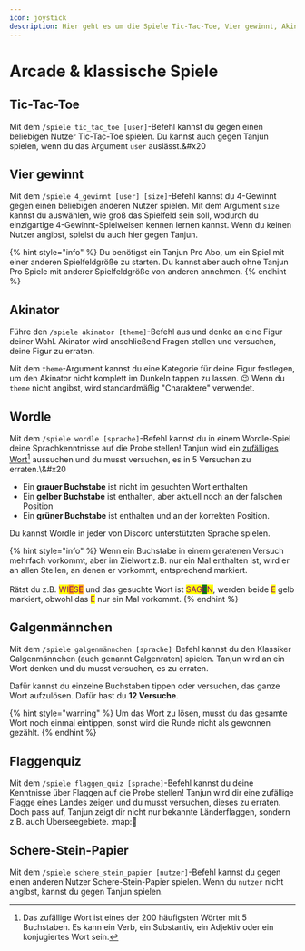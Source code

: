 ```yaml
---
icon: joystick
description: Hier geht es um die Spiele Tic-Tac-Toe, Vier gewinnt, Akinator, Worlde, Galgenmännchen, Flaggenquiz und Schere-Stein-Papier.
---
```


# Arcade & klassische Spiele

## Tic-Tac-Toe

Mit dem `/spiele tic_tac_toe [user]`-Befehl kannst du gegen einen beliebigen Nutzer Tic-Tac-Toe spielen. Du kannst auch gegen Tanjun spielen, wenn du das Argument `user` auslässt.&#x20

## Vier gewinnt

Mit dem `/spiele 4_gewinnt [user] [size]`-Befehl kannst du 4-Gewinnt gegen einen beliebigen anderen Nutzer spielen. Mit dem Argument `size` kannst du auswählen, wie groß das Spielfeld sein soll, wodurch du einzigartige 4-Gewinnt-Spielweisen kennen lernen kannst. Wenn du keinen Nutzer angibst, spielst du auch hier gegen Tanjun.

{% hint style="info" %}
Du benötigst ein Tanjun Pro Abo, um ein Spiel mit einer anderen Spielfeldgröße zu starten. Du kannst aber auch ohne Tanjun Pro Spiele mit anderer Spielfeldgröße von anderen annehmen.
{% endhint %}

## Akinator

Führe den `/spiele akinator [theme]`-Befehl aus und denke an eine Figur deiner Wahl. Akinator wird anschließend Fragen stellen und versuchen, deine Figur zu erraten.

Mit dem `theme`-Argument kannst du eine Kategorie für deine Figur festlegen, um den Akinator nicht komplett im Dunkeln tappen zu lassen. :wink: Wenn du `theme` nicht angibst, wird standardmäßig "Charaktere" verwendet.

## Wordle

Mit dem `/spiele wordle [sprache]`-Befehl kannst du in einem Wordle-Spiel deine Sprachkenntnisse auf die Probe stellen! Tanjun wird ein [zufälliges Wort](#user-content-fn-1)[^1] aussuchen und du musst versuchen, es in 5 Versuchen zu erraten.\\&#x20

- Ein **grauer Buchstabe** ist nicht im gesuchten Wort enthalten
- Ein **gelber Buchstabe** ist enthalten, aber aktuell noch an der falschen Position
- Ein **grüner Buchstabe** ist enthalten und an der korrekten Position.

Du kannst Wordle in jeder von Discord unterstützten Sprache spielen.

{% hint style="info" %}
Wenn ein Buchstabe in einem geratenen Versuch mehrfach vorkommt, aber im Zielwort z.B. nur ein Mal enthalten ist, wird er an allen Stellen, an denen er vorkommt, entsprechend markiert.\
\
Rätst du z.B. <mark style="color:purple;">WI</mark><mark style="color:purple;background-color:orange;">E</mark><mark style="color:purple;">S</mark><mark style="color:purple;background-color:orange;">E</mark> und das gesuchte Wort ist <mark style="color:purple;">SAG</mark><mark style="color:purple;background-color:green;">E</mark><mark style="color:purple;">N</mark>, werden beide <mark style="color:purple;">E</mark> gelb markiert, obwohl das <mark style="color:purple;">E</mark> nur ein Mal vorkommt.
{% endhint %}

## Galgenmännchen

Mit dem `/spiele galgenmännchen [sprache]`-Befehl kannst du den Klassiker Galgenmännchen (auch genannt Galgenraten) spielen. Tanjun wird an ein Wort denken und du musst versuchen, es zu erraten.

Dafür kannst du einzelne Buchstaben tippen oder versuchen, das ganze Wort aufzulösen. Dafür hast du **12 Versuche**.

{% hint style="warning" %}
Um das Wort zu lösen, musst du das gesamte Wort noch einmal eintippen, sonst wird die Runde nicht als gewonnen gezählt.
{% endhint %}

## Flaggenquiz

Mit dem `/spiele flaggen_quiz [sprache]`-Befehl kannst du deine Kenntnisse über Flaggen auf die Probe stellen! Tanjun wird dir eine zufällige Flagge eines Landes zeigen und du musst versuchen, dieses zu erraten. Doch pass auf, Tanjun zeigt dir nicht nur bekannte Länderflaggen, sondern z.B. auch Überseegebiete. :map::thinking:

## Schere-Stein-Papier

Mit dem `/spiele schere_stein_papier [nutzer]`-Befehl kannst du gegen einen anderen Nutzer Schere-Stein-Papier spielen. Wenn du `nutzer` nicht angibst, kannst du gegen Tanjun spielen.

[^1]: Das zufällige Wort ist eines der 200 häufigsten Wörter mit 5 Buchstaben. Es kann ein Verb, ein Substantiv, ein Adjektiv oder ein konjugiertes Wort sein.
